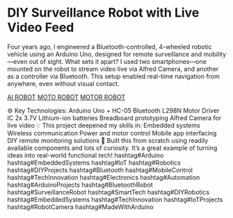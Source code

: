 # DIY Surveillance Robot with Live Video Feed

Four years ago, I engineered a Bluetooth-controlled, 4-wheeled robotic vehicle using an Arduino Uno, designed for remote surveillance and mobility—even out of sight.
 What sets it apart?
I used two smartphones—one mounted on the robot to stream video live via Alfred Camera, and another as a controller via Bluetooth. This setup enabled real-time navigation from anywhere, even without visual contact.

[AI ROBOT](robot_image/ai%20robot.png)
[MOTO ROBOT](robot_image/moto%20root.jpg)
[MOTOR ROBOT](robot_image/motor%20robot.jpg)

⚙️ Key Technologies:
Arduino Uno + HC-05 Bluetooth
L298N Motor Driver IC
2x 3.7V Lithium-ion batteries
Breadboard prototyping
Alfred Camera for live video
💡 This project deepened my skills in:
Embedded systems
Wireless communication
Power and motor control
Mobile app interfacing
DIY remote monitoring solutions
🔧 Built this from scratch using readily available components and lots of curiosity. It’s a great example of turning ideas into real-world functional tech!
hashtag#Arduino hashtag#EmbeddedSystems hashtag#IoT hashtag#Robotics hashtag#DIYProjects hashtag#Bluetooth hashtag#MobileControl hashtag#TechInnovation hashtag#Electronics hashtag#Automation
hashtag#ArduinoProjects
hashtag#BluetoothRobot hashtag#SurveillanceRobot hashtag#SmartTech hashtag#DIYRobotics hashtag#EmbeddedSystems hashtag#TechInnovation hashtag#IoTProjects hashtag#RobotCamera hashtag#MadeWithArduino 
